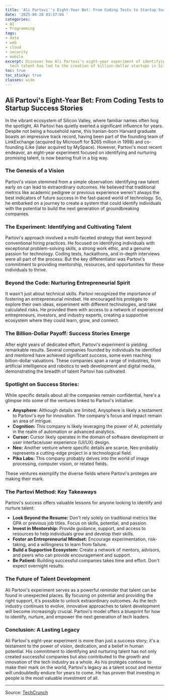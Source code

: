 ```yaml
---
title: 'Ali Partovi''s Eight-Year Bet: From Coding Tests to Startup Success Stories'
date: '2025-04-28 03:37:04 '
categories:
- AI
- Programming
tags:
- data
- web
- cloud
- security
- mobile
excerpt: Discover how Ali Partovi's eight-year experiment of identifying and nurturing
  tech talent has led to the creation of billion-dollar startups in Silicon Valley.
toc: true
toc_sticky: true
classes: wide
---
```


## Ali Partovi's Eight-Year Bet: From Coding Tests to Startup Success Stories

In the vibrant ecosystem of Silicon Valley, where familiar names often hog the spotlight, Ali Partovi has quietly exerted a significant influence for years. Despite not being a household name, this Iranian-born Harvard graduate boasts an impressive track record, having been part of the founding team of LinkExchange (acquired by Microsoft for $265 million in 1998) and co-founding iLike (later acquired by MySpace). However, Partovi's most recent endeavor, an eight-year experiment focused on identifying and nurturing promising talent, is now bearing fruit in a big way.

### The Genesis of a Vision

Partovi's vision stemmed from a simple observation: identifying raw talent early on can lead to extraordinary outcomes. He believed that traditional metrics like academic pedigree or previous experience weren't always the best indicators of future success in the fast-paced world of technology. So, he embarked on a journey to create a system that could identify individuals with the potential to build the next generation of groundbreaking companies.

### The Experiment: Identifying and Cultivating Talent

Partovi's approach involved a multi-faceted strategy that went beyond conventional hiring practices. He focused on identifying individuals with exceptional problem-solving skills, a strong work ethic, and a genuine passion for technology. Coding tests, hackathons, and in-depth interviews were all part of the process. But the key differentiator was Partovi's commitment to providing mentorship, resources, and opportunities for these individuals to thrive.

### Beyond the Code: Nurturing Entrepreneurial Spirit

It wasn't just about technical skills. Partovi recognized the importance of fostering an entrepreneurial mindset. He encouraged his protégés to explore their own ideas, experiment with different technologies, and take calculated risks. He provided them with access to a network of experienced entrepreneurs, investors, and industry experts, creating a supportive ecosystem where they could learn, grow, and connect.

### The Billion-Dollar Payoff: Success Stories Emerge

After eight years of dedicated effort, Partovi's experiment is yielding remarkable results. Several companies founded by individuals he identified and mentored have achieved significant success, some even reaching billion-dollar valuations. These companies span a range of industries, from artificial intelligence and robotics to web development and digital media, demonstrating the breadth of talent Partovi has cultivated.

### Spotlight on Success Stories:

While specific details about all the companies remain confidential, here's a glimpse into some of the ventures linked to Partovi's initiative:

*   **Anysphere:** Although details are limited, Anysphere is likely a testament to Partovi's eye for innovation. The company's focus and impact remain an area of intrigue.
*   **Cognition:** This company is likely leveraging the power of AI, potentially in the realm of automation or advanced analytics.
*   **Cursor:** Cursor likely operates in the domain of software development or user interface/user experience (UI/UX) design.
*   **Neo:** Another venture where specific details are scarce, Neo probably represents a cutting-edge project in a technological field.
*   **Pika Labs:** This company probably delves into the world of image processing, computer vision, or related fields.

These ventures exemplify the diverse fields where Partovi's proteges are making their mark.

### The Partovi Method: Key Takeaways

Partovi's success offers valuable lessons for anyone looking to identify and nurture talent:

*   **Look Beyond the Resume:** Don't rely solely on traditional metrics like GPA or previous job titles. Focus on skills, potential, and passion.
*   **Invest in Mentorship:** Provide guidance, support, and access to resources to help individuals grow and develop their skills.
*   **Foster an Entrepreneurial Mindset:** Encourage experimentation, risk-taking, and a willingness to learn from failure.
*   **Build a Supportive Ecosystem:** Create a network of mentors, advisors, and peers who can provide encouragement and support.
*   **Be Patient:** Building successful companies takes time and effort. Don't expect overnight results.

### The Future of Talent Development

Ali Partovi's experiment serves as a powerful reminder that talent can be found in unexpected places. By focusing on potential and providing the right support, it's possible to unlock extraordinary outcomes. As the tech industry continues to evolve, innovative approaches to talent development will become increasingly crucial. Partovi's model offers a blueprint for how to identify, nurture, and empower the next generation of tech leaders.

### Conclusion: A Lasting Legacy

Ali Partovi's eight-year experiment is more than just a success story; it's a testament to the power of vision, dedication, and a belief in human potential. His commitment to identifying and nurturing talent has not only created successful companies but also contributed to the growth and innovation of the tech industry as a whole. As his protégés continue to make their mark on the world, Partovi's legacy as a talent scout and mentor will undoubtedly endure for years to come. He has proven that investing in people is the most valuable investment of all.

---

Source: [TechCrunch](https://techcrunch.com/2025/04/27/from-coding-tests-to-billion-dollar-startups-ali-partovis-eight-year-experiment-is-paying-off/)